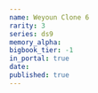 ```yaml
---
name: Weyoun Clone 6
rarity: 3
series: ds9
memory_alpha:
bigbook_tier: -1
in_portal: true
date:
published: true
---
```



